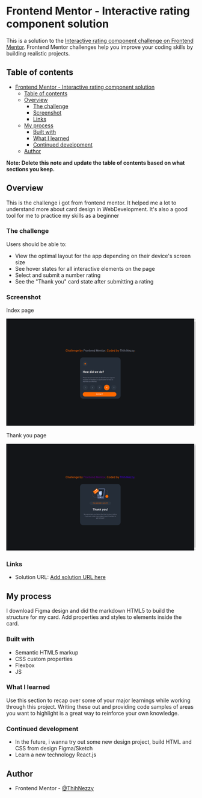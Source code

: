 # Frontend Mentor - Interactive rating component solution

This is a solution to the [Interactive rating component challenge on Frontend Mentor](https://www.frontendmentor.io/challenges/interactive-rating-component-koxpeBUmI). Frontend Mentor challenges help you improve your coding skills by building realistic projects.

## Table of contents

- [Frontend Mentor - Interactive rating component solution](#frontend-mentor---interactive-rating-component-solution)
  - [Table of contents](#table-of-contents)
  - [Overview](#overview)
    - [The challenge](#the-challenge)
    - [Screenshot](#screenshot)
    - [Links](#links)
  - [My process](#my-process)
    - [Built with](#built-with)
    - [What I learned](#what-i-learned)
    - [Continued development](#continued-development)
  - [Author](#author)

**Note: Delete this note and update the table of contents based on what sections you keep.**

## Overview

This is the challenge i got from frontend mentor. It helped me a lot to understand more about card design in WebDevelopment. It's also a good tool for me to practice my skills as a beginner

### The challenge

Users should be able to:

- View the optimal layout for the app depending on their device's screen size
- See hover states for all interactive elements on the page
- Select and submit a number rating
- See the "Thank you" card state after submitting a rating

### Screenshot

Index page

![](./images/index.png)

Thank you page

![](./images/thank-you.png)

### Links

- Solution URL: [Add solution URL here](https://nobody1234455.github.io/FE-challeges/html/index.html)

## My process

I download Figma design and did the markdown HTML5 to build the structure for my card. Add properties and styles to elements inside the card.

### Built with

- Semantic HTML5 markup
- CSS custom properties
- Flexbox
- JS

### What I learned

Use this section to recap over some of your major learnings while working through this project. Writing these out and providing code samples of areas you want to highlight is a great way to reinforce your own knowledge.

### Continued development

- In the future, i wanna try out some new design project, build HTML and CSS from design Figma/Sketch
- Learn a new technology React.js

## Author

- Frontend Mentor - [@ThihNezzy](https://www.frontendmentor.io/profile/nobody1234455)
